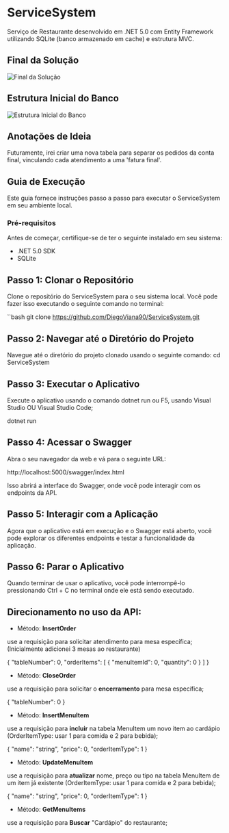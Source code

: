 # ServiceSystem

Serviço de Restaurante desenvolvido em .NET 5.0 com Entity Framework utilizando SQLite (banco armazenado em cache) e estrutura MVC.

## Final da Solução

![Final da Solução](https://github.com/DiegoViana90/ServiceSystem/assets/77411511/ff0676d0-27b0-4b12-b642-d2f3bddefdca)

## Estrutura Inicial do Banco

![Estrutura Inicial do Banco](https://github.com/DiegoViana90/ServiceSystem/assets/77411511/91b4459c-67e3-4db2-877a-c3ac4e5c15da)

## Anotações de Ideia

Futuramente, irei criar uma nova tabela para separar os pedidos da conta final, vinculando cada atendimento a uma 'fatura final'.

## Guia de Execução

Este guia fornece instruções passo a passo para executar o ServiceSystem em seu ambiente local.

### Pré-requisitos

Antes de começar, certifique-se de ter o seguinte instalado em seu sistema:

- .NET 5.0 SDK
- SQLite

## **Passo 1: Clonar o Repositório**

Clone o repositório do ServiceSystem para o seu sistema local. Você pode fazer isso executando o seguinte comando no terminal:

``bash
git clone https://github.com/DiegoViana90/ServiceSystem.git

## **Passo 2: Navegar até o Diretório do Projeto**

Navegue até o diretório do projeto clonado usando o seguinte comando:
cd ServiceSystem

## **Passo 3: Executar o Aplicativo**

Execute o aplicativo usando o comando dotnet run ou F5, usando Visual Studio OU Visual Studio Code;

dotnet run

## **Passo 4: Acessar o Swagger**

Abra o seu navegador da web e vá para o seguinte URL:

http://localhost:5000/swagger/index.html

Isso abrirá a interface do Swagger, onde você pode interagir com os endpoints da API.

## **Passo 5: Interagir com a Aplicação**

Agora que o aplicativo está em execução e o Swagger está aberto, você pode explorar os diferentes endpoints e testar a funcionalidade da aplicação.

## **Passo 6: Parar o Aplicativo**

Quando terminar de usar o aplicativo, você pode interrompê-lo pressionando Ctrl + C no terminal onde ele está sendo executado.






## **Direcionamento no uso da API:**

- Método: **InsertOrder**

use a requisição para solicitar atendimento para mesa específica; (Inicialmente adicionei 3 mesas ao restaurante)

{
  "tableNumber": 0,
  "orderItems": [
    {
      "menuItemId": 0,
      "quantity": 0
    }
  ]
}

- Método: **CloseOrder**

use a requisição para solicitar o **encerramento** para mesa específica;


{
  "tableNumber": 0
}


- Método: **InsertMenuItem** 

use a requisição para **incluir** na tabela MenuItem um novo item ao cardápio (OrderItemType: usar 1 para comida e 2 para bebida);


{
  "name": "string",
  "price": 0,
  "orderItemType": 1
}

- Método: **UpdateMenuItem**

 use a requisição para **atualizar** nome, preço ou tipo na tabela MenuItem de um item já existente (OrderItemType: usar 1 para comida e 2 para bebida);


{
  "name": "string",
  "price": 0,
  "orderItemType": 1
}

- Método: **GetMenuItems**

 use a requisição para **Buscar** "Cardápio" do restaurante;
